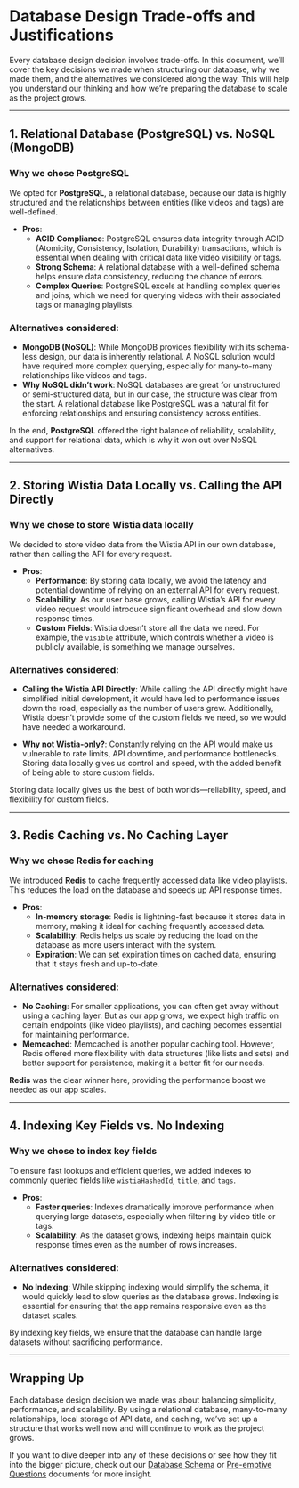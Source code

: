 # Database Design Trade-offs and Justifications

Every database design decision involves trade-offs. In this document, we’ll cover the key decisions we made when structuring our database, why we made them, and the alternatives we considered along the way. This will help you understand our thinking and how we’re preparing the database to scale as the project grows.

---

## 1. Relational Database (PostgreSQL) vs. NoSQL (MongoDB)

### Why we chose PostgreSQL

We opted for **PostgreSQL**, a relational database, because our data is highly structured and the relationships between entities (like videos and tags) are well-defined.

- **Pros**:
  - **ACID Compliance**: PostgreSQL ensures data integrity through ACID (Atomicity, Consistency, Isolation, Durability) transactions, which is essential when dealing with critical data like video visibility or tags.
  - **Strong Schema**: A relational database with a well-defined schema helps ensure data consistency, reducing the chance of errors.
  - **Complex Queries**: PostgreSQL excels at handling complex queries and joins, which we need for querying videos with their associated tags or managing playlists.

### Alternatives considered:

- **MongoDB (NoSQL)**: While MongoDB provides flexibility with its schema-less design, our data is inherently relational. A NoSQL solution would have required more complex querying, especially for many-to-many relationships like videos and tags.
- **Why NoSQL didn’t work**: NoSQL databases are great for unstructured or semi-structured data, but in our case, the structure was clear from the start. A relational database like PostgreSQL was a natural fit for enforcing relationships and ensuring consistency across entities.

In the end, **PostgreSQL** offered the right balance of reliability, scalability, and support for relational data, which is why it won out over NoSQL alternatives.

---

## 2. Storing Wistia Data Locally vs. Calling the API Directly

### Why we chose to store Wistia data locally

We decided to store video data from the Wistia API in our own database, rather than calling the API for every request.

- **Pros**:
  - **Performance**: By storing data locally, we avoid the latency and potential downtime of relying on an external API for every request.
  - **Scalability**: As our user base grows, calling Wistia’s API for every video request would introduce significant overhead and slow down response times.
  - **Custom Fields**: Wistia doesn’t store all the data we need. For example, the `visible` attribute, which controls whether a video is publicly available, is something we manage ourselves.

### Alternatives considered:

- **Calling the Wistia API Directly**: While calling the API directly might have simplified initial development, it would have led to performance issues down the road, especially as the number of users grew. Additionally, Wistia doesn’t provide some of the custom fields we need, so we would have needed a workaround.

- **Why not Wistia-only?**: Constantly relying on the API would make us vulnerable to rate limits, API downtime, and performance bottlenecks. Storing data locally gives us control and speed, with the added benefit of being able to store custom fields.

Storing data locally gives us the best of both worlds—reliability, speed, and flexibility for custom fields.

---

## 3. Redis Caching vs. No Caching Layer

### Why we chose Redis for caching

We introduced **Redis** to cache frequently accessed data like video playlists. This reduces the load on the database and speeds up API response times.

- **Pros**:
  - **In-memory storage**: Redis is lightning-fast because it stores data in memory, making it ideal for caching frequently accessed data.
  - **Scalability**: Redis helps us scale by reducing the load on the database as more users interact with the system.
  - **Expiration**: We can set expiration times on cached data, ensuring that it stays fresh and up-to-date.

### Alternatives considered:

- **No Caching**: For smaller applications, you can often get away without using a caching layer. But as our app grows, we expect high traffic on certain endpoints (like video playlists), and caching becomes essential for maintaining performance.
- **Memcached**: Memcached is another popular caching tool. However, Redis offered more flexibility with data structures (like lists and sets) and better support for persistence, making it a better fit for our needs.

**Redis** was the clear winner here, providing the performance boost we needed as our app scales.

---

## 4. Indexing Key Fields vs. No Indexing

### Why we chose to index key fields

To ensure fast lookups and efficient queries, we added indexes to commonly queried fields like `wistiaHashedId`, `title`, and `tags`.

- **Pros**:
  - **Faster queries**: Indexes dramatically improve performance when querying large datasets, especially when filtering by video title or tags.
  - **Scalability**: As the dataset grows, indexing helps maintain quick response times even as the number of rows increases.

### Alternatives considered:

- **No Indexing**: While skipping indexing would simplify the schema, it would quickly lead to slow queries as the database grows. Indexing is essential for ensuring that the app remains responsive even as the dataset scales.

By indexing key fields, we ensure that the database can handle large datasets without sacrificing performance.

---

## Wrapping Up

Each database design decision we made was about balancing simplicity, performance, and scalability. By using a relational database, many-to-many relationships, local storage of API data, and caching, we’ve set up a structure that works well now and will continue to work as the project grows.

If you want to dive deeper into any of these decisions or see how they fit into the bigger picture, check out our [Database Schema](./README.md) or [Pre-emptive Questions](./preemptive-questions.md) documents for more insight.
